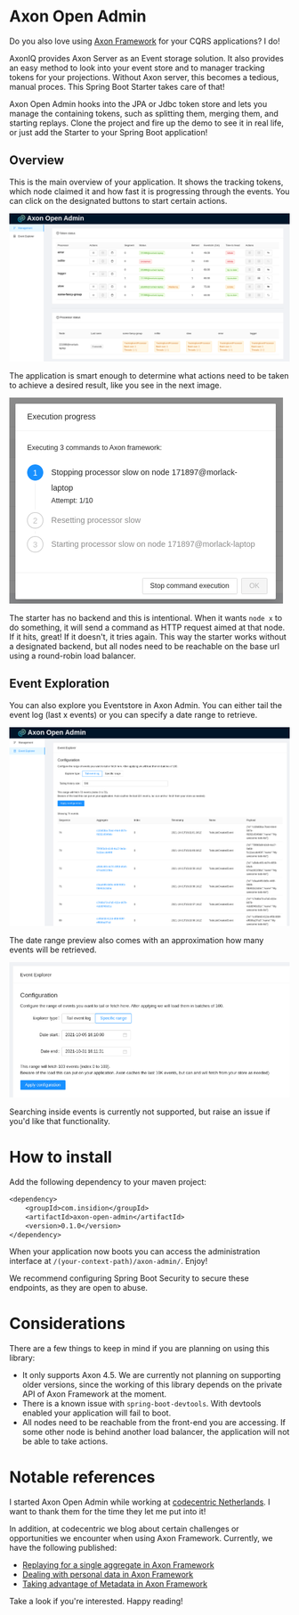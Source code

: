 # Axon Open Admin

Do you also love using [Axon Framework](https://developer.axoniq.io/axon-framework/overview) for your CQRS applications?
I do! 

AxonIQ provides Axon Server as an Event storage solution. It also provides an easy method to look into your event store
and to manager tracking tokens for your projections. Without Axon server, this becomes a tedious, manual proces. This
Spring Boot Starter takes care of that!

Axon Open Admin hooks into the JPA or Jdbc token store and lets you manage the containing tokens, such as splitting
them, merging them, and starting replays. Clone the project and fire up the demo to see it in real life, or just add the
Starter to your Spring Boot application!

## Overview

This is the main overview of your application. It shows the tracking tokens, which node claimed it and how fast it is
progressing through the events. You can click on the designated buttons to start certain actions.

![](.github/teaser.png)

The application is smart enough to determine what actions need to be taken to achieve a desired result, like you see in
the next image.

![](.github/commands.png)

The starter has no backend and this is intentional. When it wants `node x` to do something, it will send a command as
HTTP request aimed at that node. If it hits, great! If it doesn't, it tries again. This way the starter works without a
designated backend, but all nodes need to be reachable on the base url using a round-robin load balancer.

## Event Exploration

You can also explore you Eventstore in Axon Admin. You can either tail the event log (last x events) or you can specify
a date range to retrieve.

![](.github/eventpage.png)

The date range preview also comes with an approximation how many events will be retrieved.

![](.github/eventpage_filter.png)

Searching inside events is currently not supported, but raise an issue if you'd like that functionality.

# How to install

Add the following dependency to your maven project:

```
<dependency>
    <groupId>com.insidion</groupId>
    <artifactId>axon-open-admin</artifactId>
    <version>0.1.0</version>
</dependency>
```

When your application now boots you can access the administration interface at `/(your-context-path)/axon-admin/`.
Enjoy!

We recommend configuring Spring Boot Security to secure these endpoints, as they are open to abuse.

# Considerations

There are a few things to keep in mind if you are planning on using this library:

- It only supports Axon 4.5. We are currently not planning on supporting older versions, since the working of this
  library depends on the private API of Axon Framework at the moment.
- There is a known issue with `spring-boot-devtools`. With devtools enabled your application will fail to boot.
- All nodes need to be reachable from the front-end you are accessing. If some other node is behind another load
  balancer, the application will not be able to take actions.

# Notable references

I started Axon Open Admin while working at [codecentric Netherlands](https://codecentric.nl). I want to thank them for
the time they let me put into it!

In addition, at codecentric we blog about certain challenges or opportunities we encounter when using Axon Framework.
Currently, we have the following published:

- [Replaying for a single aggregate in Axon Framework](https://blog.codecentric.nl/mitchellherrijgers/replaying-for-a-single-aggregate-in-axon-framework-126m)
- [Dealing with personal data in Axon Framework](https://blog.codecentric.nl/mitchellherrijgers/axon-framework-dealing-with-personal-data-3amp)
- [Taking advantage of Metadata in Axon Framework](https://blog.codecentric.nl/mitchellherrijgers/taking-advantage-of-metadata-in-axon-framework-3da9)

Take a look if you're interested. Happy reading!

